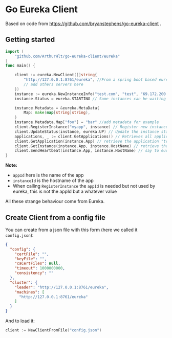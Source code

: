 Go Eureka Client
================

Based on code from https://github.com/bryanstephens/go-eureka-client .

## Getting started

```go
import (
	"github.com/ArthurHlt/go-eureka-client/eureka"
)
func main() {

	client := eureka.NewClient([]string{
		"http://127.0.0.1:8761/eureka", //From a spring boot based eureka server
		// add others servers here
	})
	instance := eureka.NewInstanceInfo("test.com", "test", "69.172.200.235", 80, 30, false) //Create a new instance to register
	instance.Status = eureka.STARTING // Some instances can be waiting for long initializing.

	instance.Metadata = &eureka.MetaData{
		Map: make(map[string]string),
	}
	instance.Metadata.Map["foo"] = "bar" //add metadata for example
	client.RegisterInstance("myapp", instance) // Register new instance in your eureka(s)
	client.UpdateStatus(instance, eureka.UP) // Update the instance status to avialable
	applications, _ := client.GetApplications() // Retrieves all applications from eureka server(s)
	client.GetApplication(instance.App) // retrieve the application "test"
	client.GetInstance(instance.App, instance.HostName) // retrieve the instance from "test.com" inside "test"" app
	client.SendHeartbeat(instance.App, instance.HostName) // say to eureka that your app is alive (here you must send heartbeat before 30 sec)
}
```

**Note:**
- `appId` here is the name of the app
- `instanceId` is the hostname of the app
- When calling `RegisterInstance` the `appId` is needed but not used by eureka, this is not the appId but a whatever value

All these strange behaviour come from Eureka.

## Create Client from a config file

You can create from a json file with this form (here we called it `config.json`):

```json
{
  "config": {
    "certFile": "",
    "keyFile": "",
    "caCertFiles": null,
    "timeout": 1000000000,
    "consistency": ""
  },
  "cluster": {
    "leader": "http://127.0.0.1:8761/eureka",
    "machines": [
      "http://127.0.0.1:8761/eureka"
    ]
  }
}
```

And to load it:

```go
client := NewClientFromFile("config.json")
```
